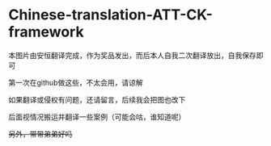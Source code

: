 # Chinese-translation-ATT-CK-framework
   
本图片由安恒翻译完成，作为奖品发出，而后本人自我二次翻译放出，自我保存即可

第一次在github做这些，不太会用，请谅解

如果翻译或侵权有问题，还请留言，后续我会把图也改下

后面视情况搬运并翻译一些案例（可能会咕，谁知道呢）

<del>另外，带带弟弟好吗</del>
